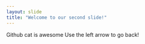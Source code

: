 ```yaml
---
layout: slide
title: "Welcome to our second slide!"
---
```

Github cat is awesome
Use the left arrow to go back!
